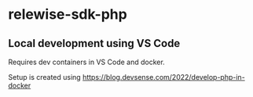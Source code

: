 # relewise-sdk-php

## Local development using VS Code

Requires dev containers in VS Code and docker.

Setup is created using https://blog.devsense.com/2022/develop-php-in-docker


